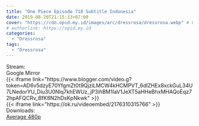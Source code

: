 ```yaml
---
title: "One Piece Episode 718 Subtitle Indonesia"
date: 2019-08-20T21:15:13+07:00
cover: "https://cdn.opid.my.id/images/arc/dressrosa/dressrosa.webp" # Optional, cover
# authorlink: https://opid.my.id
categories:
  - "Dressrosa"
tags:
  - "Dressrosa"
---
```

<div class="ui menu violet borderless inverted">
  <div class="header item active">
        Stream:
    </div>
  <a class="active item" data-tab="google">
    <i class="google drive icon"></i> Google
  </a>
  <a class="item nounderline" data-tab="mirror">
    <i class="odnoklassniki icon"></i> Mirror
  </a>
</div>
<div class="ui bottom attached tab segment active" style="border:0 !important;" data-tab="google">
{{< iframe link="https://www.blogger.com/video.g?token=AD6v5dzyE70YfgmZt0t9QjziLMCW4kHCMPVT_6dlZHEx8xckGuL34U7LNedorYU_Diu3U0Nlq7khEWUz_jP3ihBM1IaV1JeXT5aHHeBhxMHAQoEqz72hpAFQCRv_BfK8N2hDsKpNkwk" >}}
</div>
<div class="ui bottom attached tab segment" style="border:0 !important;" data-tab="mirror">
{{< iframe link="https://ok.ru/videoembed/2176310315766" >}}
</div>
<div class="ui menu violet borderless inverted">
  <div class="header item active">
        Downloads:
    </div>
  <a class="item nounderline" href="https://ouo.io/K0vfA3" target="_blank" rel="dofollow"><i class="google drive icon"></i>
    Average 480p</a>
</div>
